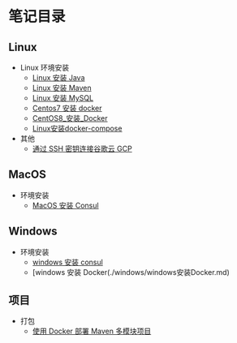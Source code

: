 # 笔记目录  

## Linux  

- Linux 环境安装
  - [Linux 安装 Java](./linux/soft/Linux安装Java.md)
  - [Linux 安装 Maven](./linux/soft/Linux安装Maven.md)
  - [Linux 安装 MySQL](./linux/soft/Linux安装MySQL.md)
  - [Centos7 安装 docker](./linux/soft/Centos7安装docker.md)
  - [CentOS8_安装_Docker](./linux/soft/CentOS8安装Docker.md)
  - [Linux安装docker-compose](./linux/soft/Linux安装docker-compose.md)
- 其他
  - [通过 SSH 密钥连接谷歌云 GCP](./linux/others/通过SSH密钥连接谷歌云(GCP).md)  

## MacOS  

- 环境安装
  - [MacOS 安装 Consul](./macos/MacOS安装Consul.md)

## Windows  

- 环境安装
  - [windows 安装 consul](./windows/windows安装consul.md)
  - [windows 安装 Docker(./windows/windows安装Docker.md)

## 项目  

- 打包
  - [使用 Docker 部署 Maven 多模块项目](https://www.keppel.fun/articles/2019/12/30/1577687515298.html)
